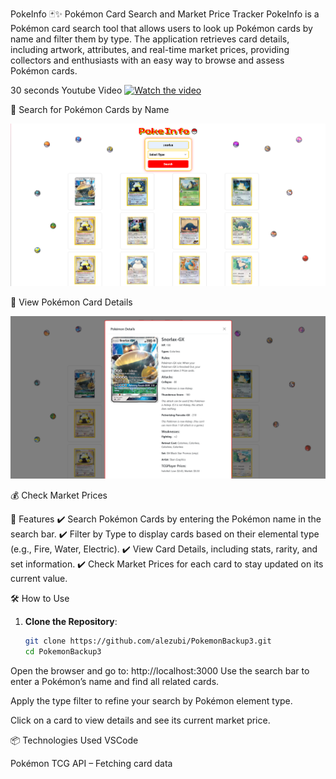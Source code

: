 PokeInfo 🃏✨
Pokémon Card Search and Market Price Tracker
PokeInfo is a Pokémon card search tool that allows users to look up Pokémon cards by name and filter them by type. The application retrieves card details, including artwork, attributes, and real-time market prices, providing collectors and enthusiasts with an easy way to browse and assess Pokémon cards.

30 seconds Youtube Video 
[![Watch the video](https://img.youtube.com/vi/0QuDEThrs70/0.jpg)](https://youtu.be/0QuDEThrs70)


🔎 Search for Pokémon Cards by Name

![Pokémon Card Image](image_2025-03-26_211949643.png)

🎨 View Pokémon Card Details 

![Pokémon Card Image](image_2025-03-26_212250974.png)

💰 Check Market Prices

🚀 Features
✔️ Search Pokémon Cards by entering the Pokémon name in the search bar.
✔️ Filter by Type to display cards based on their elemental type (e.g., Fire, Water, Electric).
✔️ View Card Details, including stats, rarity, and set information.
✔️ Check Market Prices for each card to stay updated on its current value.

🛠️ How to Use

1. **Clone the Repository**: 
   ```bash
   git clone https://github.com/alezubi/PokemonBackup3.git
   cd PokemonBackup3

Open the browser and go to:
http://localhost:3000
Use the search bar to enter a Pokémon’s name and find all related cards.

Apply the type filter to refine your search by Pokémon element type.

Click on a card to view details and see its current market price.

📦 Technologies Used
VSCode

Pokémon TCG API – Fetching card data


